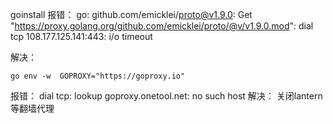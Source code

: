 
goinstall 报错：
go: github.com/emicklei/proto@v1.9.0: Get "https://proxy.golang.org/github.com/emicklei/proto/@v/v1.9.0.mod": dial tcp 108.177.125.141:443: i/o timeout

解决：
```shell
go env -w  GOPROXY="https://goproxy.io"
```

报错：
dial tcp: lookup goproxy.onetool.net: no such host
解决：
关闭lantern等翻墙代理